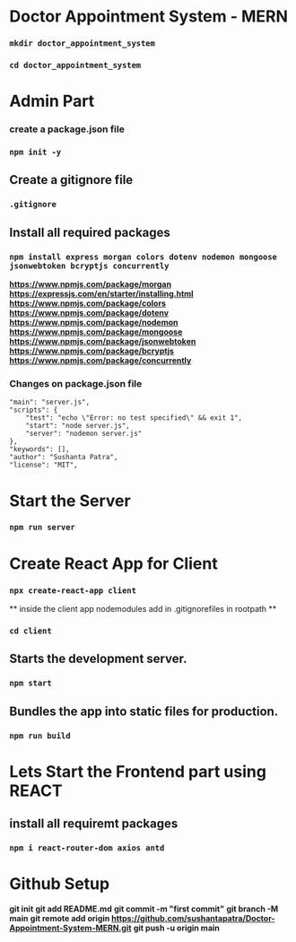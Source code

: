 # Doctor Appointment System - MERN

### `mkdir doctor_appointment_system`

### `cd doctor_appointment_system`

# Admin Part

### create a package.json file

### `npm init -y`

## Create a gitignore file

### `.gitignore`

## Install all required packages

### `npm install express morgan colors dotenv nodemon mongoose jsonwebtoken bcryptjs concurrently`

**https://www.npmjs.com/package/morgan**
**https://expressjs.com/en/starter/installing.html**
**https://www.npmjs.com/package/colors**
**https://www.npmjs.com/package/dotenv**
**https://www.npmjs.com/package/nodemon**
**https://www.npmjs.com/package/mongoose**
**https://www.npmjs.com/package/jsonwebtoken**
**https://www.npmjs.com/package/bcryptjs**
**https://www.npmjs.com/package/concurrently**

### Changes on package.json file

    "main": "server.js",
    "scripts": {
    	"test": "echo \"Error: no test specified\" && exit 1",
    	"start": "node server.js",
    	"server": "nodemon server.js"
    },
    "keywords": [],
    "author": "Sushanta Patra",
    "license": "MIT",

# Start the Server

### `npm run server`

# Create React App for Client

### `npx create-react-app client`

** inside the client app nodemodules add in .gitignorefiles in rootpath **

### `cd client`

## Starts the development server.

### `npm start`

## Bundles the app into static files for production.

### `npm run build`

# Lets Start the Frontend part using REACT

## install all requiremt packages

### `npm i react-router-dom axios antd`

# Github Setup

**git init**
**git add README.md**
**git commit -m "first commit"**
**git branch -M main**
**git remote add origin https://github.com/sushantapatra/Doctor-Appointment-System-MERN.git**
**git push -u origin main**
